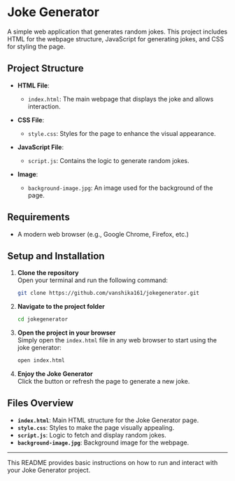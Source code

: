 

# Joke Generator

A simple web application that generates random jokes. This project includes HTML for the webpage structure, JavaScript for generating jokes, and CSS for styling the page.

## Project Structure

- **HTML File**:
  - `index.html`: The main webpage that displays the joke and allows interaction.

- **CSS File**:
  - `style.css`: Styles for the page to enhance the visual appearance.

- **JavaScript File**:
  - `script.js`: Contains the logic to generate random jokes.

- **Image**:
  - `background-image.jpg`: An image used for the background of the page.

## Requirements

- A modern web browser (e.g., Google Chrome, Firefox, etc.)

## Setup and Installation

1. **Clone the repository**  
   Open your terminal and run the following command:
   ```bash
   git clone https://github.com/vanshika161/jokegenerator.git
   ```

2. **Navigate to the project folder**  
   ```bash
   cd jokegenerator
   ```

3. **Open the project in your browser**  
   Simply open the `index.html` file in any web browser to start using the joke generator:
   ```bash
   open index.html
   ```

4. **Enjoy the Joke Generator**  
   Click the button or refresh the page to generate a new joke.

## Files Overview

- **`index.html`**: Main HTML structure for the Joke Generator page.
- **`style.css`**: Styles to make the page visually appealing.
- **`script.js`**: Logic to fetch and display random jokes.
- **`background-image.jpg`**: Background image for the webpage.

---

This README provides basic instructions on how to run and interact with your Joke Generator project. 
